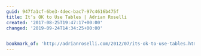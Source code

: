 ```yaml
---
guid: 947fa1cf-6be3-4dec-bac7-97c4616b475f
title: It’s OK to Use Tables | Adrian Roselli
created: '2017-08-25T19:47:17+00:00'
changed: '2019-09-24T14:34:25+00:00'


bookmark_of: 'http://adrianroselli.com/2012/07/its-ok-to-use-tables.html'
---
```




